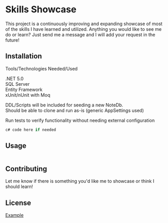 # Skills Showcase

This project is a continuously improving and expanding showcase of most of the skills I have learned and utilized. Anything you would like to see me do or learn? Just send me a message and I will add your request in the future!
## Installation

Tools/Technologies Needed/Used

.NET 5.0\
SQL Server\
Entity Framework\
xUnit/nUnit with Moq

DDL/Scripts will be included for seeding a new NoteDb.\
Should be able to clone and run as-is (generic AppSettings used)

Run tests to verify functionality without needing external configuration

```c#
c# code here if needed
```

## Usage

```c#

```

## Contributing
Let me know if there is something you'd like me to showcase or think I should learn!

## License
[Example](www.google.com)